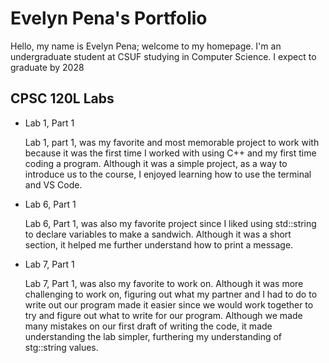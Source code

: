 # Evelyn Pena's Portfolio

Hello, my name is Evelyn Pena; welcome to my homepage. I'm an undergraduate student at CSUF studying in Computer Science. I expect to graduate by 2028

## CPSC 120L Labs
* Lab 1, Part 1

  Lab 1, part 1, was my favorite and most memorable project to work with because it was the first time I worked with using C++ and my first time coding a program. Although it was a simple project, as a way to introduce us to the course, I enjoyed learning how to use the terminal and VS Code.

* Lab 6, Part 1

  Lab 6, Part 1, was also my favorite project since I liked using std::string to declare variables to make a sandwich. Although it was a short section, it helped me further understand how to print a message. 

* Lab 7, Part 1

  Lab 7, Part 1, was also my favorite to work on. Although it was more challenging to work on, figuring out what my partner and I had to do to write out our program made it easier since we would work together to try and figure out what to write for our program. Although we made many mistakes on our first draft of writing the code, it made understanding the lab simpler, furthering my understanding of stg::string values.

